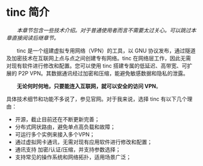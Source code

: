 # tinc 简介

　　*本章节包含一些技术介绍。对于普通使用者而言不需要太过关心。可以跳过本章直接阅读后继章节。*



　　tinc 是一个组建虚拟专用网络（VPN）的工具，以 GNU 协议发布，通过隧道及加密技术在互联网上点与点之间创建专有网络。tinc 在网络层工作，因此无需对现有软件进行修改和配置。您可以使用 tinc 搭建专属的低延迟、高带宽、可扩展的 P2P VPN。其数据通讯经过加密和压缩，能避免敏感数据和隐私的泄露。



　　**无论何时何地，只要能连入互联网，就可以安全的访问  VPN**。



具体技术细节和功能不多说了，参见官网。对于我来说，选择 tinc 有以下几个理由：

- 开源，截止目前还在不断更新完善；
- 分布式网状路由，避免单点高负载和故障；
- 可运行多个实例来接入多个VPN；
- 通过虚拟网卡通讯，无需对现有应用软件进行修改和配置；
- 通讯支持 加密/认证/压缩，并支持参数选择；
- 支持常见的操作系统和网络拓扑，适用场景广泛；

